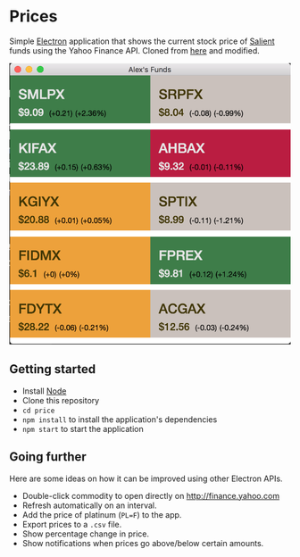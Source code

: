 # Prices

Simple [Electron](http://electron.atom.io) application that shows the current
stock price of [Salient](http://www.salientpartners.com/) funds using the Yahoo
Finance API.  Cloned from [here](https://github.com/kevinsawicki/electron-samples)
and modified.

![screenshot](https://github.com/CharleyMcLean/electron-finance/blob/master/screenshot.png?raw=true)

## Getting started

- Install [Node](https://nodejs.org)
- Clone this repository
- `cd price`
- `npm install` to install the application's dependencies
- `npm start` to start the application

## Going further

Here are some ideas on how it can be improved using other Electron APIs.

- Double-click commodity to open directly on http://finance.yahoo.com
- Refresh automatically on an interval.
- Add the price of platinum (`PL=F`) to the app.
- Export prices to a `.csv` file.
- Show percentage change in price.
- Show notifications when prices go above/below certain amounts.
